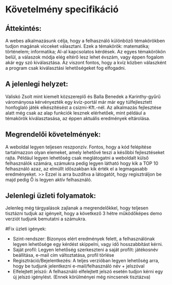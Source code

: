 # Követelmény specifikáció

## Áttekintés:
A webes alkalmazásunk célja, hogy a felhasználó különböző témakörökben tudjon magának vicceket választani.
Ezek a témakörök: matematika; történelem; informatika; AI-al kapcsolatos kérdések.
Az egyes témakörökön belül, a válaszok módja elég eltérő lesz lehet évszám, vagy éppen fogalom akár egy szó kiválasztása.
Az viszont fontos, hogy a kvíz közben válaszként a program csak kiválasztási lehetőségeket fog elfogadni.

## A jelenlegi helyzet:
Valiskó Zsolt mint kiemelt közszereplő és Balla Benedek a Karinthy-gyűrű várományosa kérvényezték egy kvíz-portál már már egy túlfejlesztett
honfoglaló játék elkészítésést a csizmi-Kft.-nél.
Az alkalmazás fejlesztése alatt még csak az alap funkciók lesznek elérhetőek, mint például a témakörök kiválasztasása, az éppen aktuális eredmények eltárolása.

## Megrendelői követelmények:
A weboldal legyen teljesen reszponzív. Fontos, hogy a kód felépítése tartalmazzon olyan elemeket,
amely lehetővé teszi a későbbi fejlesztéseket rajta. Például legyen lehetőség csak meglátogatni a weboldalt
külső felhasználók számára, számukra pedig legyen látható hogy kik a TOP 10 felhasználó azaz, az elmúllt időszakban
kik érték el a legmagasabb eredményeket. >> Ezzel is arra buzdítva a látogatót, hogy regisztráljon be majd pedig Ő is 
legyen aktív felhasználó.

## Jelenlegi üzleti folyamatok:
Jelenleg még tárgyalások zajlanak a megrendelőkkel, hogy teljesen tisztázni tudjuk az igényeit, hogy a következő 3 hétre működőképes demo
verziót tudjunk bemutatni a számukra.

#Fix üzleti igények:
+ Szint-rendszer: Bizonyos elért eredmények felett, a felhasználónak legyen lehetősége egy kérdést skippelni, vagy idő hosszabbítást kérni.
+ Saját profil: Legyen lehetőség szerkeszteni a saját profilt: játékosnév beállítása, e-mail cím változtatása, profil törlése
+ Regisztráció/Bejelentkezés: A teljes verzióban legyen lehetőség arra, hogy be tudjunk jelentkezni e-mail/felhasználó név + jelszóval
+ Elfelejtett jelszó: A felhasználó elfelejtett jelszó esetén tudjon kérni egy új jelszó igénylést. (Ennek körülményei még nincsenek tisztázva)
